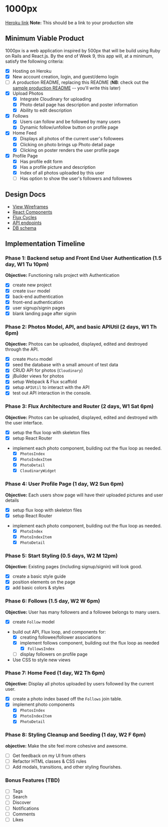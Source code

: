 # 1000px

[Heroku link][heroku] **Note:** This should be a link to your production site

[heroku]: https://l000px.herokuapp.com/

## Minimum Viable Product

1000px is a web application inspired by 500px that will be build using Ruby on Rails and React.js.  By the end of Week 9, this app will, at a minimum, satisfy the following criteria:

- [x] Hosting on Heroku
- [x] New account creation, login, and guest/demo login
- [ ] A production README, replacing this README (**NB**: check out the [sample production README](docs/production_readme.md) -- you'll write this later)
- [x] Upload Photos
  - [x] Integrate Cloudinary for uploading
  - [x] Photo detail page has description and poster information
  - [x] Ability to edit description
- [x] Follows
  - [x] Users can follow and be followed by many users
  - [x] Dynamic follow/unfollow button on profile page
- [x] Home Feed
  - [x] Displays all photos of the current user's followees
  - [x] Clicking on photo brings up Photo detail page
  - [x] Clicking on poster renders the user profile page
- [x] Profile Page
  - [x] Has profile edit form
  - [x] Has a profile picture and description
  - [x] Index of all photos uploaded by this user
  - [ ] Has option to show the user's followers and followees

## Design Docs
* [View Wireframes][views]
* [React Components][components]
* [Flux Cycles][flux-cycles]
* [API endpoints][api-endpoints]
* [DB schema][schema]

[views]: docs/views.md
[components]: docs/components.md
[flux-cycles]: docs/flux-cycles.md
[api-endpoints]: docs/api-endpoints.md
[schema]: docs/schema.md

## Implementation Timeline

### Phase 1: Backend setup and Front End User Authentication (1.5 day, W1 Tu 10pm)

**Objective:** Functioning rails project with Authentication

- [x] create new project
- [x] create `User` model
- [x] back-end authentication
- [x] front-end authentication
- [x] user signup/signin pages
- [x] blank landing page after signin

### Phase 2: Photos Model, API, and basic APIUtil (2 days, W1 Th 6pm)

**Objective:** Photos can be uploaded, displayed, edited and destroyed through the API.

- [x] create `Photo` model
- [x] seed the database with a small amount of test data
- [x] CRUD API for photos (`Cloudinary`)
- [x] jBuilder views for photos
- [x] setup Webpack & Flux scaffold
- [x] setup `APIUtil` to interact with the API
- [x] test out API interaction in the console.

### Phase 3: Flux Architecture and Router (2 days, W1 Sat 6pm)

**Objective:** Photos can be uploaded, displayed, edited and destroyed with the user interface.

- [x] setup the flux loop with skeleton files
- [x] setup React Router
- implement each photo component, building out the flux loop as needed.
  - [x] `PhotosIndex`
  - [x] `PhotoIndexItem`
  - [x] `PhotoDetail`
  - [x] `CloudinaryWidget`

### Phase 4: User Profile Page (1 day, W2 Sun 6pm)

**Objective:** Each users show page will have their uploaded pictures and user details

- [x] setup flux loop with skeleton files
- [x] setup React Router
- implement each photo component, building out the flux loop as needed.
  - [x] `PhotoIndex`
  - [x] `PhotoIndexItem`
  - [x] `PhotoDetail`

### Phase 5: Start Styling (0.5 days, W2 M 12pm)

**Objective:** Existing pages (including signup/signin) will look good.

- [x] create a basic style guide
- [x] position elements on the page
- [x] add basic colors & styles

### Phase 6: Follows (1.5 day, W2 W 6pm)

**Objective:** User has many followers and a followee belongs to many users.

- [x] create `Follow` model
- build out API, Flux loop, and components for:
  - [x] creating followee/follower associations
  - [x] implement follows component, building out the flux loop as needed
    - [x] `FollowsIndex`
  - [ ] display followers on profile page
- Use CSS to style new views

### Phase 7: Home Feed (1 day, W2 Th 6pm)

**Objective:** Display all photos uploaded by users followed by the current user.

- [x] create a photo index based off the `Follows` join table.
- [x] implement photo components
  - [x] `PhotosIndex`
  - [x] `PhotoIndexItem`
  - [x] `PhotoDetail`

### Phase 8: Styling Cleanup and Seeding (1 day, W2 F 6pm)

**objective:** Make the site feel more cohesive and awesome.

- [ ] Get feedback on my UI from others
- [ ] Refactor HTML classes & CSS rules
- [ ] Add modals, transitions, and other styling flourishes.

### Bonus Features (TBD)
- [ ] Tags
- [ ] Search
- [ ] Discover
- [ ] Notifications
- [ ] Comments
- [ ] Likes

[phase-one]: docs/phases/phase1.md
[phase-two]: docs/phases/phase2.md
[phase-three]: docs/phases/phase3.md
[phase-four]: docs/phases/phase4.md
[phase-five]: docs/phases/phase5.md
